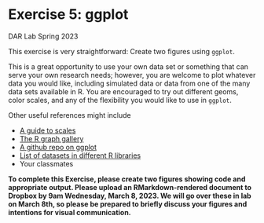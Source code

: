 Exercise 5: ggplot
================
DAR Lab
Spring 2023

This exercise is very straightforward: Create two figures using
`ggplot`.

This is a great opportunity to use your own data set or something that
can serve your own research needs; however, you are welcome to plot
whatever data you would like, including simulated data or data from one
of the many data sets available in R. You are encouraged to try out
different geoms, color scales, and any of the flexibility you would like
to use in `ggplot`.

Other useful references might include

- [A guide to scales](https://ggplot2tor.com/scales/)
- [The R graph gallery](https://www.r-graph-gallery.com/)
- [A github repo on ggplot](https://github.com/stevemidway/ggSeminar)
- [List of datasets in different R
  libraries](https://vincentarelbundock.github.io/Rdatasets/datasets.html)
- Your classmates

**To complete this Exercise, please create two figures showing code and
appropriate output. Please upload an RMarkdown-rendered document to
Dropbox by 9am Wednesday, March 8, 2023. We will go over these in lab on
March 8th, so please be prepared to briefly discuss your figures and
intentions for visual communication.**
